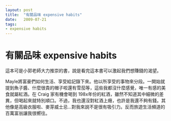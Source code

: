 ```yaml
---
layout: post
title:  "有關品味 expensive habits"
date:   2009-07-21
tags:
- expensive habits
---
```

# 有關品味 expensive habits

這本可是小郭老師大力推崇的書，說是看完這本書可以激起我們想賺錢的渴望。

Mayle將富豪們如何生活、享受給記錄下來。他以所享受的事物來分段。一開始就提到魚子醬、什麼很貴的帽子啦還有雪茄等，這些我都沒什麼感覺，唯一有感的美食就屬紅酒。在 Craig 家有機會喝到 198x年份的紅酒，雖然不知道其中細微的差異，但喝起來就特別順口。不過，我也還沒對紅酒上癮，也許是我還不夠有錢。其他像是高級衣服啦、麥芽威士忌…對我來說不是很有吸引力。反而旅遊生活頻道的百萬富翁讓我很嚮往。